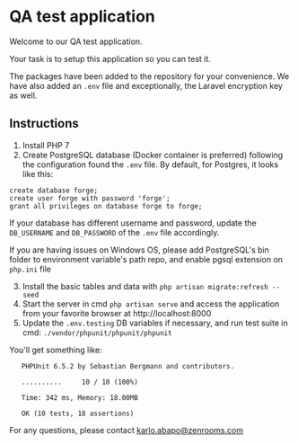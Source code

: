 # QA test application

Welcome to our QA test application. 

Your task is to setup this application so you can test it.

The packages have been added to the repository for your convenience. We have also added an `.env` file and exceptionally, the Laravel encryption key as well.

## Instructions
1. Install PHP 7
2. Create PostgreSQL database (Docker container is preferred) following the configuration found the `.env` file. By default, for Postgres, it looks like this:

```
create database forge;
create user forge with password 'forge';
grant all privileges on database forge to forge;
```

If your database has different username and password, update the `DB_USERNAME` and `DB_PASSWORD` of the `.env` file accordingly.

If you are having issues on Windows OS, please add PostgreSQL's bin folder to environment variable's path repo, and enable pgsql extension on `php.ini` file

3. Install the basic tables and data with `php artisan migrate:refresh --seed`
4. Start the server in cmd `php artisan serve` and access the application from your favorite browser at http://localhost:8000
5. Update the `.env.testing` DB variables if necessary, and run test suite in cmd: `./vendor/phpunit/phpunit/phpunit`

You'll get something like:

```▶ ./vendor/phpunit/phpunit/phpunit
   PHPUnit 6.5.2 by Sebastian Bergmann and contributors.
   
   ..........     10 / 10 (100%)
   
   Time: 342 ms, Memory: 18.00MB
   
   OK (10 tests, 18 assertions)
```


For any questions, please contact karlo.abapo@zenrooms.com
